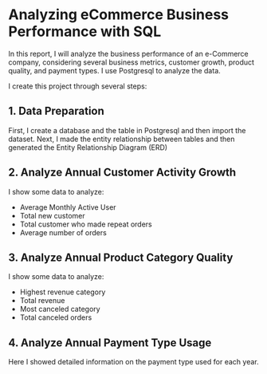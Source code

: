 # Analyzing eCommerce Business Performance with SQL
In this report, I will analyze the business performance of an e-Commerce company, considering several business metrics, customer growth, product quality, and payment types. I use Postgresql to analyze the data.

I create this project through several steps:
## 1. Data Preparation
First, I create a database and the table in Postgresql and then import the dataset. Next, I made the entity relationship between tables and then generated the Entity Relationship Diagram (ERD)

## 2. Analyze Annual Customer Activity Growth
I show some data to analyze:
- Average Monthly Active User
- Total new customer
- Total customer who made repeat orders
- Average number of orders

## 3. Analyze Annual Product Category Quality
I show some data to analyze:
- Highest revenue category
- Total revenue
- Most canceled category
- Total canceled orders

## 4. Analyze Annual Payment Type Usage
Here I showed detailed information on the payment type used for each year.
